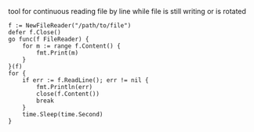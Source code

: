 tool for continuous reading file by line while file is still writing or is rotated 

```
f := NewFileReader("/path/to/file")
defer f.Close()
go func(f FileReader) {
	for m := range f.Content() {
		fmt.Print(m)
	}
}(f)
for {
	if err := f.ReadLine(); err != nil {
		fmt.Println(err)
		close(f.Content())
		break
	}
	time.Sleep(time.Second)
}
```